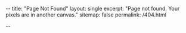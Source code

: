 --
title: "Page Not Found"
layout: single
excerpt: "Page not found. Your pixels are in another canvas."
sitemap: false
permalink: /404.html

--

<script type="text/javascript">
  var GOOG_FIXURL_LANG = 'en';
  var GOOG_FIXURL_SITE = '{{ site.url }}'
</script>
<script type="text/javascript"
  src="//linkhelp.clients.google.com/tbproxy/lh/wm/fixurl.js">
</script>